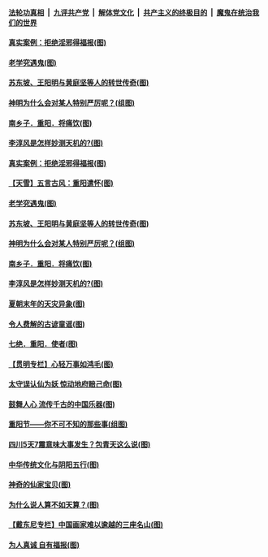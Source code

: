 

####  [法轮功真相](../../../../basic/blob/master/README.md?t=10290102) &nbsp;|&nbsp; [九评共产党](../../../../9ping.md/blob/master/README.md?t=10290102) &nbsp;|&nbsp; [解体党文化](../../../../jtdwh.md/blob/master/README.md?t=10290102)  &nbsp;|&nbsp; [共产主义的终极目的](../../../../gczydzjmd.md/blob/master/README.md?t=10290102) &nbsp;|&nbsp; [魔鬼在统治我们的世界](../../../../mgztzwmdsj.md/blob/master/README.md?t=10290102) 

#### [真实案例：拒绝淫邪得福报(图)](../pages/p7/950565.md?t=10290102) 

#### [老学究遇鬼(图)](../pages/p7/948976.md?t=10290102) 

#### [苏东坡、王阳明与黄庭坚等人的转世传奇(图)](../pages/p7/950551.md?t=10290102) 

#### [神明为什么会对某人特别严厉呢？(组图)](../pages/p7/911140.md?t=10290102) 

#### [南乡子．重阳．将痛饮(图)](../pages/p7/950353.md?t=10290102) 

#### [李淳风是怎样妙测天机的?(图)](../pages/p7/950522.md?t=10290102) 

#### [真实案例：拒绝淫邪得福报(图)](../pages/p7/950565.md?t=10290102) 

#### [【天雪】五言古风：重阳遣怀(图)](../pages/p7/950567.md?t=10290102) 

#### [老学究遇鬼(图)](../pages/p7/948976.md?t=10290102) 

#### [苏东坡、王阳明与黄庭坚等人的转世传奇(图)](../pages/p7/950551.md?t=10290102) 

#### [神明为什么会对某人特别严厉呢？(组图)](../pages/p7/911140.md?t=10290102) 

#### [南乡子．重阳．将痛饮(图)](../pages/p7/950353.md?t=10290102) 

#### [李淳风是怎样妙测天机的?(图)](../pages/p7/950522.md?t=10290102) 

#### [夏朝末年的天灾异象(图)](../pages/p7/950476.md?t=10290102) 

#### [令人费解的古谚童谣(图)](../pages/p7/950264.md?t=10290102) 

#### [七绝．重阳．使者(图)](../pages/p7/950352.md?t=10290102) 

#### [【贯明专栏】心轻万事如鸿毛(图)](../pages/p7/950037.md?t=10290102) 

#### [太守误认仙为妖 惊动地府赔己命(图)](../pages/p7/950321.md?t=10290102) 

#### [鼓舞人心 流传千古的中国乐器(图)](../pages/p7/950246.md?t=10290102) 

#### [重阳节——你不可不知的那些事(组图)](../pages/p7/950231.md?t=10290102) 

#### [四川5天7震意味大事发生？包青天这么说(图)](../pages/p7/950102.md?t=10290102) 

#### [中华传统文化与阴阳五行(图)](../pages/p7/949705.md?t=10290102) 

#### [神奇的仙家宝贝(图)](../pages/p7/950256.md?t=10290102) 

#### [为什么说人算不如天算？(图)](../pages/p7/949922.md?t=10290102) 

#### [【戴东尼专栏】中国画家难以逾越的三座名山(图)](../pages/p7/942075.md?t=10290102) 

#### [为人真诚 自有福报(图)](../pages/p7/949530.md?t=10290102) 

